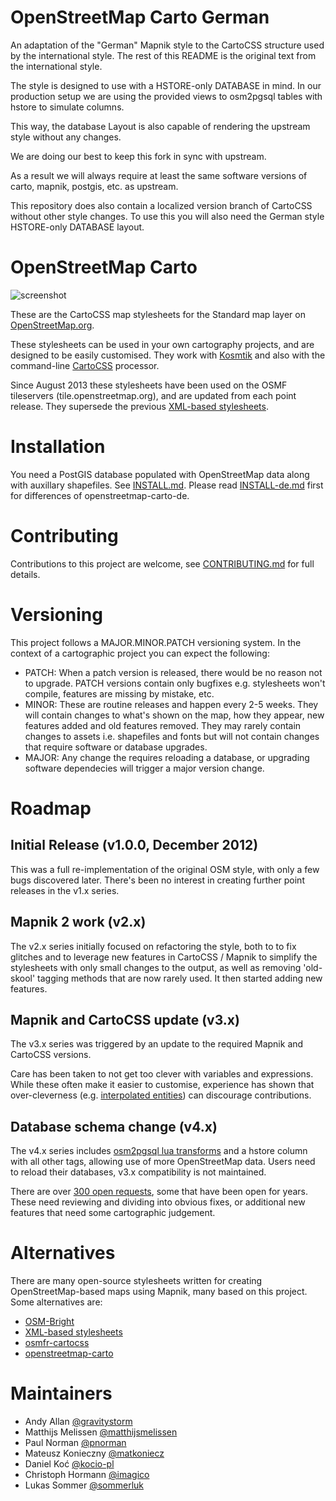 # OpenStreetMap Carto German

An adaptation of the "German" Mapnik style to the CartoCSS structure used by the international
style. The rest of this README is the original text from the international style.

The style is designed to use with a HSTORE-only DATABASE in mind. In our production setup we are using
the provided views to osm2pgsql tables with hstore to simulate columns.

This way, the database Layout is also capable of rendering the upstream
style without any changes.

We are doing our best to keep this fork in sync with upstream.

As a result we will always require at least the same software versions of carto, mapnik, postgis,
etc. as upstream.

This repository does also contain a localized version branch of CartoCSS
without other style changes. To use this you will also need the German style HSTORE-only
DATABASE layout.

# OpenStreetMap Carto

![screenshot](https://raw.github.com/giggls/openstreetmap-carto-de/master/preview-de.png)

These are the CartoCSS map stylesheets for the Standard map layer on [OpenStreetMap.org](https://www.openstreetmap.org).

These stylesheets can be used in your own cartography projects, and are designed
to be easily customised. They work with [Kosmtik](https://github.com/kosmtik/kosmtik)
 and also with the command-line [CartoCSS](https://github.com/mapbox/carto) processor.

Since August 2013 these stylesheets have been used on the OSMF tileservers (tile.openstreetmap.org), and
are updated from each point release. They supersede the previous [XML-based stylesheets](https://github.com/openstreetmap/mapnik-stylesheets).

# Installation

You need a PostGIS database populated with OpenStreetMap data along with auxillary shapefiles.
See [INSTALL.md](INSTALL.md).
Please read [INSTALL-de.md](INSTALL-de.md) first for differences of openstreetmap-carto-de.


# Contributing

Contributions to this project are welcome, see [CONTRIBUTING.md](CONTRIBUTING.md)
for full details.

# Versioning

This project follows a MAJOR.MINOR.PATCH versioning system. In the context of a
cartographic project you can expect the following:

* PATCH: When a patch version is released, there would be no reason not to
  upgrade. PATCH versions contain only bugfixes e.g. stylesheets won't compile,
  features are missing by mistake, etc.
* MINOR: These are routine releases and happen every 2-5 weeks. They will
  contain changes to what's shown on the map, how they appear, new features
  added and old features removed. They may rarely contain changes to assets i.e.
  shapefiles and fonts but will not contain changes that require software or
  database upgrades.
* MAJOR: Any change the requires reloading a database, or upgrading software
  dependecies will trigger a major version change.

# Roadmap

## Initial Release (v1.0.0, December 2012)

This was a full re-implementation of the original OSM style, with only a few bugs discovered later. There's been
no interest in creating further point releases in the v1.x series.

## Mapnik 2 work (v2.x)

The v2.x series initially focused on refactoring the style, both to to fix
glitches and to leverage new features in CartoCSS / Mapnik to simplify the
stylesheets with only small changes to the output, as well as removing 'old-skool'
tagging methods that are now rarely used. It then started adding new features.

## Mapnik and CartoCSS update (v3.x)

The v3.x series was triggered by an update to the required Mapnik and CartoCSS
versions.

Care has been taken to not get too clever with variables and expressions. While
these often make it easier to customise, experience has shown that over-cleverness
(e.g. [interpolated entities][cleverness]) can discourage contributions.

[issues]: https://github.com/gravitystorm/openstreetmap-carto/issues
[cleverness]: https://github.com/openstreetmap/mapnik-stylesheets/blob/master/inc/settings.xml.inc.template#L16

## Database schema change (v4.x)

The v4.x series includes [osm2pgsql lua transforms](https://github.com/openstreetmap/osm2pgsql/blob/master/docs/lua.md)
and a hstore column with all other tags, allowing use of more OpenStreetMap data. Users need
to reload their databases, v3.x compatibility is not maintained.

There are over [300 open requests][issues], some that have been open for years.
These need reviewing and dividing into obvious fixes, or additional new features
that need some cartographic judgement.

# Alternatives

There are many open-source stylesheets written for creating OpenStreetMap-based
maps using Mapnik, many based on this project. Some alternatives are:

* [OSM-Bright](https://github.com/mapbox/osm-bright)
* [XML-based stylesheets](https://trac.openstreetmap.org/browser/subversion/applications/rendering/mapnik)
* [osmfr-cartocss](https://github.com/cquest/osmfr-cartocss)
* [openstreetmap-carto](https://github.com/gravitystorm/openstreetmap-carto)

# Maintainers

* Andy Allan [@gravitystorm](https://github.com/gravitystorm/)
* Matthijs Melissen [@matthijsmelissen](https://github.com/matthijsmelissen/)
* Paul Norman [@pnorman](https://github.com/pnorman/)
* Mateusz Konieczny [@matkoniecz](https://github.com/matkoniecz/)
* Daniel Koć [@kocio-pl](https://github.com/kocio-pl)
* Christoph Hormann [@imagico](https://github.com/imagico)
* Lukas Sommer [@sommerluk](https://github.com/sommerluk)
